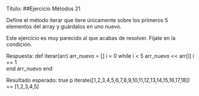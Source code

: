 Título:
##Ejercicio Métodos 21


Define el método iterar que itere únicamente sobre los primeros 5 elementos del array y guárdalos en uno nuevo.

Este ejercicio es muy parecido al que acabas de resolver. Fíjate en la condición.


Respuesta:
def iterar(arr)
    arr_nuevo = []
    i = 0
    while i < 5
        arr_nuevo << arr[i]
        i += 1      
    end
    arr_nuevo
end

Resultado esperado: true
p iterate([1,2,3,4,5,6,7,8,9,10,11,12,13,14,15,16,17,18]) == [1,2,3,4,5]
